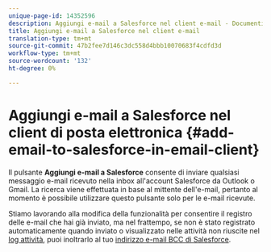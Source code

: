 ```yaml
---
unique-page-id: 14352596
description: Aggiungi e-mail a Salesforce nel client e-mail - Documenti Marketo - Documentazione prodotto
title: Aggiungi e-mail a Salesforce nel client e-mail
translation-type: tm+mt
source-git-commit: 47b2fee7d146c3dc558d4bbb10070683f4cdfd3d
workflow-type: tm+mt
source-wordcount: '132'
ht-degree: 0%

---
```



# Aggiungi e-mail a Salesforce nel client di posta elettronica {#add-email-to-salesforce-in-email-client}

Il pulsante **Aggiungi e-mail a Salesforce** consente di inviare qualsiasi messaggio e-mail ricevuto nella inbox all&#39;account Salesforce da Outlook o Gmail. La ricerca viene effettuata in base al mittente dell&#39;e-mail, pertanto al momento è possibile utilizzare questo pulsante solo per le e-mail ricevute.

Stiamo lavorando alla modifica della funzionalità per consentire il registro delle e-mail che hai già inviato, ma nel frattempo, se non è stato registrato automaticamente quando inviato o visualizzato nelle attività non riuscite nel [log attività](http://toutapp.com/next#settings/crm/salesforce/activity), puoi inoltrarlo al tuo [indirizzo e-mail BCC di Salesforce](http://docs.marketo.com/x/soLS).

